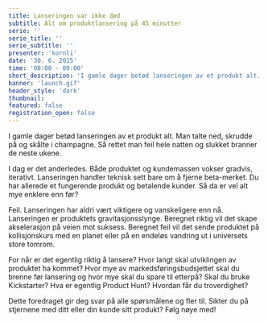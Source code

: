 ```yaml
---
title: Lanseringen var ikke død 
subtitle: Alt om produktlansering på 45 minutter
serie: ''
serie_title: ''
serie_subtitle: ''
presenter: 'kornli'
date: '30. 6. 2015'
time: '08:00 - 09:00'
short_description: 'I gamle dager betød lanseringen av et produkt alt. Man talte ned, skrudde på og skålte i champagne. Så rettet man feil hele natten og slukket branner de neste ukene.'
banner: 'launch.gif'
header_style: 'dark'
thumbnail: 
featured: false
registration_open: false
---
```


I gamle dager betød lanseringen av et produkt alt. Man talte ned, skrudde på og skålte i champagne. Så rettet man feil hele natten og slukket branner de neste ukene.

I dag er det anderledes. Både produktet og kundemassen vokser gradvis, iterativt. Lanseringen handler teknisk sett bare om å fjerne beta-merket. Du har allerede et fungerende produkt og betalende kunder. Så da er vel alt mye enklere enn før?

Feil. Lanseringen har aldri vært viktigere og vanskeligere enn nå. Lanseringen er produktets gravitasjonsslynge. Beregnet riktig vil det skape akselerasjon på veien mot suksess. Beregnet feil vil det sende produktet på kollisjonskurs med en planet eller på en endeløs vandring ut i universets store tomrom.

For når er det egentlig riktig å lansere? Hvor langt skal utviklingen av produktet ha kommet? Hvor mye av markedsføringsbudsjettet skal du brenne før lansering og hvor mye skal du spare til etterpå? Skal du bruke Kickstarter? Hva er egentlig Product Hunt? Hvordan får du troverdighet?

Dette foredraget gir deg svar på alle spørsmålene og fler til. Sikter du på stjernene med ditt eller din kunde sitt produkt? Følg nøye med!